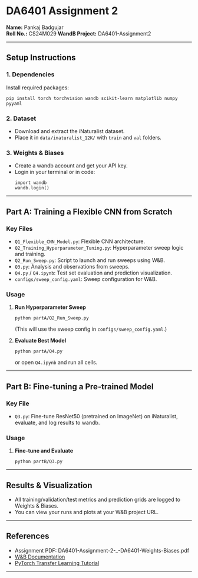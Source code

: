 # DA6401 Assignment 2

**Name:** Pankaj Badgujar  
**Roll No.:** CS24M029
**WandB Project:** DA6401-Assignment2

---


## Setup Instructions

### 1. Dependencies

Install required packages:
```
pip install torch torchvision wandb scikit-learn matplotlib numpy pyyaml
```

### 2. Dataset

- Download and extract the iNaturalist dataset.
- Place it in `data/inaturalist_12K/` with `train` and `val` folders.

### 3. Weights & Biases

- Create a wandb account and get your API key.
- Login in your terminal or in code:
  ```
  import wandb
  wandb.login()
  ```

---

## Part A: Training a Flexible CNN from Scratch

### Key Files

- `Q1_Flexible_CNN_Model.py`: Flexible CNN architecture.
- `Q2_Training_Hyperparameter_Tuning.py`: Hyperparameter sweep logic and training.
- `Q2_Run_Sweep.py`: Script to launch and run sweeps using W&B.
- `Q3.py`: Analysis and observations from sweeps.
- `Q4.py` / `Q4.ipynb`: Test set evaluation and prediction visualization.
- `configs/sweep_config.yaml`: Sweep configuration for W&B.

### Usage

1. **Run Hyperparameter Sweep**
   ```
   python partA/Q2_Run_Sweep.py
   ```
   (This will use the sweep config in `configs/sweep_config.yaml`.)

2. **Evaluate Best Model**
   ```
   python partA/Q4.py
   ```
   or open `Q4.ipynb` and run all cells.

---

## Part B: Fine-tuning a Pre-trained Model

### Key File

- `Q3.py`: Fine-tune ResNet50 (pretrained on ImageNet) on iNaturalist, evaluate, and log results to wandb.

### Usage

1. **Fine-tune and Evaluate**
   ```
   python partB/Q3.py
   ```

---

## Results & Visualization

- All training/validation/test metrics and prediction grids are logged to Weights & Biases.
- You can view your runs and plots at your W&B project URL.

---



## References

- Assignment PDF: DA6401-Assignment-2-_-DA6401-Weights-Biases.pdf
- [W&B Documentation](https://docs.wandb.ai/)
- [PyTorch Transfer Learning Tutorial](https://pytorch.org/tutorials/beginner/transfer_learning_tutorial.html)

---




